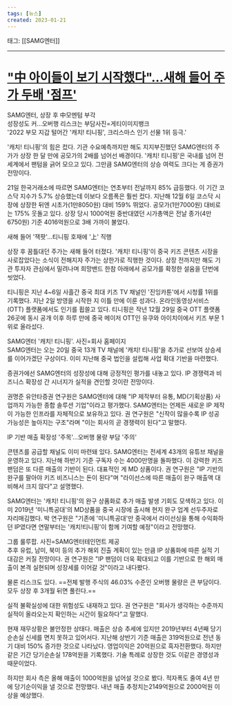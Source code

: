 ```yaml
---
tags: [뉴스]
created: 2023-01-21
---
```


태그: [[SAMG엔터]]

___

# ["中 아이들이 보기 시작했다"…새해 들어 주가 두배 '점프'](https://n.news.naver.com/article/015/0004802262?cds=news_edit)
SAMG엔터, 상장 후 中모멘텀 부각  
성장성도 커…오버행 리스크는 부담사진=게티이미지뱅크  
'2022 부모 지갑 털어간 '캐치! 티니핑', 크리스마스 인기 선물 1위 등극.'  

'캐치! 티니핑'의 힘은 컸다. 기관 수요예측까지만 해도 지지부진했던 SAMG엔터의 주가가 상장 한 달 만에 공모가의 2배를 넘어선 배경이다. '캐치! 티니핑'은 국내를 넘어 전세계에서 팬텀을 긁어 모으고 있다. 그만큼 SAMG엔터의 상승 여력도 크다는 게 증권가 전망이다.

21일 한국거래소에 따르면 SAMG엔터는 연초부터 전날까지 85% 급등했다. 이 기간 코스닥 지수가 5.7% 상승했는데 이보다 오름폭은 훨씬 컸다. 지난해 12월 6일 코스닥 시장에 상장한 뒤엔 시초가(1만8050원) 대비 159% 뛰었다. 공모가(1만7000원) 대비로는 175% 웃돌고 있다. 상장 당시 1000억원 중반대였던 시가총액은 전날 종가(4만6750원) 기준 4016억원으로 3배 가까이 불었다.

새해 들어 '잭팟'…티니핑 호재에 '上' 직행

상장 후 꿈틀대던 주가는 새해 들어 터졌다. '캐치! 티니핑'이 중국 키즈 콘텐츠 시장을 사로잡았다는 소식이 전해지자 주가는 상한가로 직행한 것이다. 상장 전까지만 해도 기관 투자자 관심에서 밀려나며 희망밴드 한참 아래에서 공모가를 확정한 설움을 단번에 씻었다.   

티니핑은 지난 4\~6일 사흘간 중국 최대 키즈 TV 채널인 '진잉카툰'에서 시청률 1위를 기록했다. 지난 2일 방영을 시작한 지 이틀 만에 이룬 성과다. 온라인동영상서비스(OTT) 플랫폼에서도 인기를 휩쓸고 있다. 티니핑은 작년 12월 29일 중국 OTT 플랫폼 26곳에 동시 공개 이후 하루 만에 중국 메이저 OTT인 유쿠와 아이치이에서 키즈 부문 1위로 올라섰다.

SAMG엔터 '캐치! 티니핑'. 사진=회사 홈페이지  
SAMG엔터는 오는 20일 중국 13개 TV 채널에 '캐치! 티니핑'을 추가로 선보여 상승세를 이어가겠단 구상이다. 이미 지난해 중국 법인을 설립해 사업 확대 기반을 마련했다.   

증권가에선 SAMG엔터의 성장성에 대해 긍정적인 평가를 내놓고 있다. IP 경쟁력과 비즈니스 확장성 간 시너지가 실적을 견인할 것이란 전망이다.

권명준 유안타증권 연구원은 SAMG엔터에 대해 "IP 제작부터 유통, MD(기획상품) 사업까지 가능한 종합 솔루션 기업"이라고 평가했다. SAMG엔터는 언제든 새로운 IP 제작이 가능한 인프라를 자체적으로 보유하고 있다. 권 연구원은 "신작이 많을수록 IP 성공 가능성은 높아지는 구조"라며 "이는 회사의 곧 경쟁력이 된다"고 말했다.

IP 기반 매출 확장성 '주목'…오버행 물량 부담 '주의'

콘텐츠를 공급할 채널도 이미 마련돼 있다. SAMG엔터는 전세계 43개의 유튜브 채널을 운영하고 있다. 지난해 하반기 기준 구독자 수는 4000만명을 돌파했다. 이 강력한 키즈 팬덤은 또 다른 매출의 기반이 된다. 대표적인 게 MD 상품이다. 권 연구원은 "IP 기반의 완구를 팔아야 키즈 비즈니스는 돈이 된다"며 "라이선스에 따른 매출이 완구 매출액 대비해서 크지 않다"고 설명했다.  

SAMG엔터는 '캐치! 티니핑'의 완구 상품화로 추가 매출 발생 기회도 모색하고 있다. 이미 2019년 '미니특공대'의 MD상품을 중국 시장에 출시해 현지 완구 업계 선두주자로 자리매김했다. 박 연구원은 "기존에 '미니특공대'만 중국에서 라이선싱을 통해 수익화하던 IP였다면 연말부터는 '캐치!티니핑'이 함께 기여할 예정"이라고 전망했다.

그룹 룰루팝. 사진=SAMG엔터테인먼트 제공  
추후 유럽, 남미, 북미 등의 추가 해외 진출 계획이 있는 만큼 IP 상품화에 따른 실적 기대감은 커질 전망이다. 권 연구원은 "IP 팬덤이 더욱 확대되고 이를 기반으로 한 해외 매출이 본격 실현되며 성장세를 이어갈 것"이라고 내다봤다.   

물론 리스크도 있다. ==전체 발행 주식의 46.03% 수준인 오버행 물량은 큰 부담이다. 모두 상장 후 3개월 뒤면 풀린다.==

실적 불확실성에 대한 위험성도 내재하고 있다. 권 연구원은 "회사가 생각하는 수준까지 실적이 올라오는지 확인하는 시간이 필요하다"고 말했다.

현재 재무상황은 불안정한 상태다. 매출은 상승 추세에 있지만 2019년부터 4년째 당기순손실 신세를 면치 못하고 있어서다. 지난해 상반기 기준 매출은 319억원으로 전년 동기 대비 150% 증가한 것으로 나타났다. 영업이익은 20억원으로 흑자전환했다. 하지만 같은 기간 당기순손실 178억원을 기록했다. 기술 특례로 상장한 것도 이같은 경영성과 때문이었다.

하지만 회사 측은 올해 매출이 1000억원을 넘어설 것으로 봤다. 적자폭도 줄여 4년 만에 당기순이익을 낼 것으로 전망했다. 내년 매출 추정치는2149억원으로 2000억원 이상을 예상했다.
